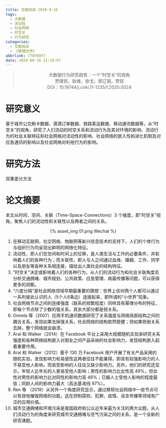 ```yaml
---
title: 文献阅读-2020-9-16
tags:
  - 大数据
  - 流动性
  - 社会网络
  - 时空关
  - 行为研究
categories:
  - 文献阅读
  - 《管理世界》
abbrlink: 7f0709f7
date: 2020-09-16 11:16:07
---
```


> <div align = "center">大数据行为研究趋势：一个“时空关”的视角</div>
>
> <div align = "center">贾建民，耿维，徐戈，郝辽钢，贾轼</div>
>
> <div align = "center">DOI：10.19744/j.cnki.11-1235/f.2020.0024 </div>

<!--more-->

# 研究意义

基于城市公交刷卡数据、滴滴订单数据、铁路客运数据、移动通讯数据等，从“时空关”的视角，研究了人们流动的时空关系和流动行为及其对环境的影响、流动行为的社会关联特征和社会网络对流动性的影响、社会网络的嵌入性和进化机制及对应急通讯的影响以及社会网络对利他行为的影响。

# 研究方法

双重差分方法

# 论文摘要

本文从时间、空间、关联（Time-Space-Connections）3 个维度，即“时空关”视角，聚焦人们的流动性和关联性以及两者之间的关系。



<div  align="center">    
{% asset_img 01.png Wechat %}
</div>




1. 在移动互联网、社交网络、物联网等新兴信息技术的支持下，人们的个体行为与组织行为均呈现出鲜明的网络化特征。
2. 流动性，即人们在空间和时间上的位移，是人类生活与工作的必要条件，并影响着人们的各种行为；而关联性，即人与人之间通过血缘、婚姻、工作、同学以及朋友等各种关系相连接，描绘出人类社会的结构特征。
3. “时空关”决定或影响着人们的各种行为，从人们的流动行为和社会关联角度去分析交通拥堵、城市规划、公共政策、应急管理、病菌传播等问题，可以获得更多的洞察。
4. “六度分隔”是社会网络领域早期最重要的猜想：世界上任何两个人都可以通过一系列彼此认识的人（5个人6条边）连接起来，即所谓的“小世界”现象。
5. 社会网络节点之间的连接强度（联系的频繁程度）同样具有幂律分布的特征，即每个节点除了少数的强关系，其余大部分都是弱关系。
6. Onnela 等（2007）应用手机通讯数据研究了关系强度与网络局部结构之间的耦合关系，发现如果去掉强关系，社会网络的结构依然稳健；但如果把弱关系去掉，整个网络就会崩溃。
7. Aral 和 Walker（2014）在 Facebook 平台上采用大规模随机实验来研究关系强度和各种网络结构嵌入对朋友之间产品采纳的社会影响力，发现结构嵌入起着重要作用。
8. Aral 和 Walker（2012）基于 130 万 Facebook 用户开展了有关产品采用的随机实验，发现影响力和易感性这两者往往不能兼得，即具有较强影响力的人不易受他人影响，而易受影响的人往往又缺少影响力。另外，他们的研究还显示，年轻人比年长的人更易受他人影响；男性的影响力比女性高 49%，但女性对男性的影响力比对同性的影响力高 46%；已婚人士受他人影响的程度最低；同龄人间的影响力最大（高出基准线 97%）。
9. Ren 等 （2019）从另外一个角度研究显示，通过移除社会网络中一些节点可以有效地摧毁网络的功能，这在控制腐败、犯罪、疫情、谣言传播等领域有广泛的应用价值。
10. 城市交通拥堵和环境污染是我国政府和公众近年来最为关注的两大议题。从人们流动行为的角度来研究城市交通拥堵与空气污染之间的关系，是一个全新的研究课题。